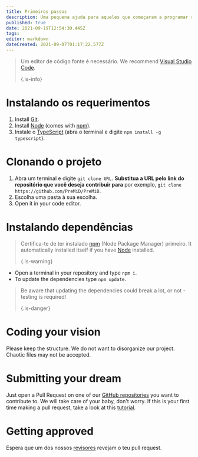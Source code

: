 ```yaml
---
title: Primeiros passos
description: Uma pequena ajuda para aqueles que começaram a programar recentemente
published: true
date: 2021-09-19T12:54:30.445Z
tags:
editor: markdown
dateCreated: 2021-09-07T01:17:22.577Z
---
```


> Um editor de código fonte é necessário. We recommend [Visual Studio Code](https://code.visualstudio.com/). 
> 
> {.is-info}

# Instalando os requerimentos
1. Install [Git](https://git-scm.com/).
2. Install [Node](https://nodejs.org/en/) (comes with [npm](https://www.npmjs.com/)).
3. Instale o [TypeScript](https://www.typescriptlang.org/index.html#download-links) (abra o terminal e digite `npm install -g typescript`).

# Clonando o projeto
1. Abra um terminal e digite `git clone URL`. **Substitua a URL pelo link do repositório que você deseja contribuir para** por exemplo, `git clone https://github.com/PreMiD/PreMiD`.
2. Escolha uma pasta à sua escolha.
3. Open it in your code editor.

# Instalando dependências
> Certifica-te de ter instalado [npm](https://www.npmjs.com/) (Node Package Manager) primeiro. It automatically installed itself if you have [Node](https://nodejs.org/en/) installed. 
> 
> {.is-warning}

- Open a terminal in your repository and type `npm i`.
- To update the dependencies type `npm update`.

> Be aware that updating the dependencies could break a lot, or not - testing is required! 
> 
> {.is-danger}

# Coding your vision
Please keep the structure. We do not want to disorganize our project. Chaotic files may not be accepted.

# Submitting your dream
Just open a Pull Request on one of our [GitHub repositories](https://github.com/PreMiD/) you want to contribute to. We will take care of your baby, don't worry. If this is your first time making a pull request, take a look at this [tutorial](https://help.github.com/en/articles/creating-a-pull-request).

# Getting approved
Espera que um dos nossos [revisores](https://docs.premid.app/en/dev/presence/guidelines#presence-reviewers) revejam o teu pull request.
